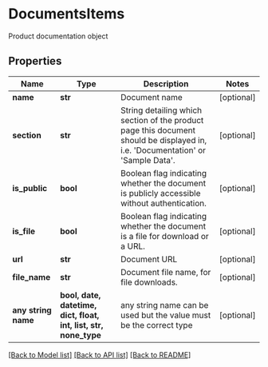 # DocumentsItems

Product documentation object

## Properties
Name | Type | Description | Notes
------------ | ------------- | ------------- | -------------
**name** | **str** | Document name | [optional] 
**section** | **str** | String detailing which section of the product page this document should be displayed in, i.e. &#39;Documentation&#39; or &#39;Sample Data&#39;. | [optional] 
**is_public** | **bool** | Boolean flag indicating whether the document is publicly accessible without authentication. | [optional] 
**is_file** | **bool** | Boolean flag indicating whether the document is a file for download or a URL. | [optional] 
**url** | **str** | Document URL | [optional] 
**file_name** | **str** | Document file name, for file downloads. | [optional] 
**any string name** | **bool, date, datetime, dict, float, int, list, str, none_type** | any string name can be used but the value must be the correct type | [optional]

[[Back to Model list]](../README.md#documentation-for-models) [[Back to API list]](../README.md#documentation-for-api-endpoints) [[Back to README]](../README.md)



